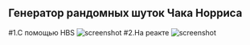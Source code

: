 ## Генератор рандомных шуток Чака Норриса

#1.C помощью HBS
![screenshot](readme-assets/hbs.gif)
#2.На реакте
![screenshot](readme-assets/react.gif)
